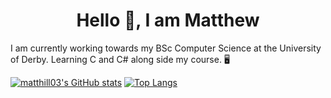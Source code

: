 <h1 align="center">Hello 👋, I am Matthew</h1>

I am currently working towards my BSc Computer Science at the University of Derby. Learning C and C# along side my course. 🖥

[![matthill03's GitHub stats](https://github-readme-stats.vercel.app/api?username=matthill03&show-icons=true&theme=vision-friendly-dark)](https://github.com/anuraghazra/github-readme-stats)
[![Top Langs](https://github-readme-stats.vercel.app/api/top-langs/?username=matthill03&theme=vision-friendly-dark)](https://github.com/HridoyHazard)

